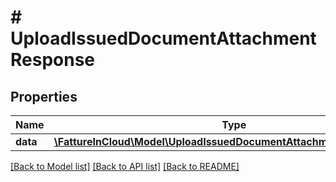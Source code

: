# # UploadIssuedDocumentAttachmentResponse

## Properties

Name | Type | Description | Notes
------------ | ------------- | ------------- | -------------
**data** | [**\FattureInCloud\Model\UploadIssuedDocumentAttachmentResponseData**](UploadIssuedDocumentAttachmentResponseData.md) |  | [optional]

[[Back to Model list]](../../README.md#models) [[Back to API list]](../../README.md#endpoints) [[Back to README]](../../README.md)
